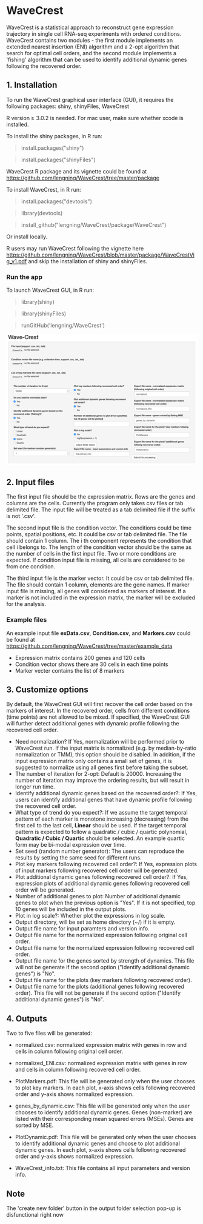 # WaveCrest


WaveCrest is a statistical approach to
reconstruct gene expression trajectory in single cell RNA-seq experiments with ordered conditions.
WaveCrest contains two modules - the first module implements an extended nearest insertion (ENI) algorithm and
a 2-opt algorithm that
search for optimal cell orders, and the second module implements a 'fishing' algorithm
that can be used to identify additional dynamic genes following the recovered order.

## 1. Installation
To run the WaveCrest graphical user interface (GUI), it requires the following packages: shiny, shinyFiles, WaveCrest

R version ≥ 3.0.2 is needed. For mac user, make sure whether xcode is installed.

To install the shiny packages, in R run:

> install.packages("shiny")

> install.packages("shinyFiles")

WaveCrest R package and its vignette could be found at https://github.com/lengning/WaveCrest/tree/master/package

To install WaveCrest, in R run: 

> install.packages("devtools")

> library(devtools)

> install_github("lengning/WaveCrest/package/WaveCrest")

Or install locally.

R users may run WaveCrest following the vignette here https://github.com/lengning/WaveCrest/blob/master/package/WaveCrestVig_v1.pdf and skip the installation of shiny and shinyFiles. 

### Run the app
To launch WaveCrest GUI, in R run:

> library(shiny)

> library(shinyFiles)

> runGitHub('lengning/WaveCrest')

![Screenshot](https://github.com/lengning/WaveCrest/blob/master/wavecrestscreen.png)

## 2. Input files

The first input file should be the expression matrix. 
Rows are the genes and columns are the cells.
Currently the program only takes csv files or tab delimited file.
The input file will be treated as a tab delimited file if the suffix is not '.csv'.


The second input file is the condition vector. The conditions could be time points, spatial positions, etc. 
It could be csv or tab delimited file. The file should contain
1 column. The i th component represents the condition that cell i belongs to. The length of the condition vector should be the same as the number of cells in the first input file. Two or more conditions are expected. If condition input file is missing, all cells are considered to be from one condition.

The third input file is the marker vector. It could be csv or tab delimited file. The file should contain
1 column, elements are the gene names.
If marker input file is missing, all genes will considered as markers of interest. If a marker is not included in the expression matrix, the marker will be excluded for the analysis.

### Example files
An example input file **exData.csv**, **Condition.csv**, and **Markers.csv** could be found at https://github.com/lengning/WaveCrest/tree/master/example_data   
- Expression matrix contains 200 genes and 120 cells 
- Condition vector shows there are 30 cells in each time points
- Marker vecter contains the list of 8 markers



## 3. Customize options

By default, the WaveCrest GUI will first recover the cell order based on the markers of interest. In the recovered order, cells from different conditions (time points) are not allowed to be mixed.
If specified, the WaveCrest GUI will further detect additional genes with dynamic profile following the recovered cell order.  

- Need normalization? If Yes, normalization will be performed prior to WaveCrest run. If the input matrix is normalized (e.g. by median-by-ratio normalization or TMM), this option should be disabled. In addition, if the input expression matrix only contains a small set of genes, it is suggested to normalize using all genes first before taking the subset.
- The number of iteration for 2-opt: Default is 20000. Increasing the number of iteration may improve the ordering results, but will result in longer run time.
-	Identify additional dynamic genes based on the recovered order?: If Yes, users can identify additional genes that have dynamic profile following the recovered cell order.
- What type of trend do you expect?: If we assume the target temporal pattern of each marker is monotone increasing (decreasing) from the first cell to the last cell, **Linear** should be used. If the target temporal pattern is expected to follow a quadratic / cubic / quartic polynomial,  **Quadratic / Cubic / Quartic** should be selected. An example quartic form may be bi-modal expression over time. 
-	Set seed (random number generator): The users can reproduce the results by setting the same seed for different runs.
- Plot key markers following recovered cell order?: If Yes, expression plots of input markers following recovered cell order will be generated. 
- Plot additional dynamic genes following recovered cell order?: If Yes, expression plots of additional dynamic genes following recovered cell order will be generated. 
-	Number of additional genes to plot: Number of additional dynamic genes to plot when the previous option is "Yes". If it is not specified, top 10 genes will be included in the output plots.
- Plot in log scale?: Whether plot the expressions in log scale.
- Output directory, will be set as home directory (~/) if it is empty.
- Output file name for input paramters and version info.
- Output file name for the normalized expression following original cell order.
- Output file name for the normalized expression following recovered cell order.
-	Output file name for the genes sorted by strength of dynamics. This file will not be generate if the second option ("Identify additional dynamic genes") is "No".
-	Output file name for the plots (key markers following recovered order).
-	Output file name for the plots (additional genes following recovered order). This file will not be generate if the second option ("Identify additional dynamic genes") is "No".

## 4. Outputs
Two to five files will be generated:
-	normalized.csv: normalized expression matrix with genes in row and cells in column following original cell order.
-	normalized_ENI.csv: normalized expression matrix with genes in row and cells in column following recovered cell order.

- PlotMarkers.pdf: This file will be generated only when the user chooses to plot key markers. In each plot, x-axis shows cells following recovered order and y-axis shows normalized expression. 

-	genes_by_dynamic.csv: This file will be generated only when the user chooses to identify additional dynamic genes. Genes (non-marker) are listed with their corresponding mean squared errors (MSEs). Genes are sorted by MSE.

- PlotDynamic.pdf: This file will be generated only when the user chooses to identify additional dynamic genes and choose to plot additional dynamic genes. In each plot, x-axis shows cells following recovered order and y-axis shows normalized expression. 
 
- WaveCrest_info.txt: This file contains all input parameters and version info.
 
## Note
The 'create new folder' button in the output folder selection pop-up is disfunctional right now




